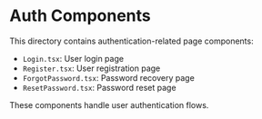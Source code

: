 # Auth Components

This directory contains authentication-related page components:

- `Login.tsx`: User login page
- `Register.tsx`: User registration page
- `ForgotPassword.tsx`: Password recovery page
- `ResetPassword.tsx`: Password reset page

These components handle user authentication flows.
